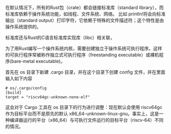 
在默认情况下，所有的Rust包（crate）都会链接标准库（standard library），而标准库依赖于操作系统功能，如线程、文件系统、网络。
比如 println!将会向标准输出（standard output）打印字符，它依赖于特殊的文件描述符；这个特性是由操作系统提供的。

标准库还与Rust的C语言标准库实现库（libc）相关联，

为了用Rust编写一个操作系统内核，需要创建独立于操作系统可执行程序。这样的可执行程序常被称作独立式可执行程序（freestanding executable）或裸机程序(bare-metal executable)。




首先在 os 目录下新建 .cargo 目录，并在这个目录下创建 config 文件，并在里面输入如下内容

```
# os/.cargo/config
[build]
target = "riscv64gc-unknown-none-elf"
```
这会对于 Cargo 工具在 os 目录下的行为进行调整：现在默认会使用 riscv64gc 作为目标平台而不是原先的默认 x86_64-unknown-linux-gnu。事实上，这是一种编译器运行的平台（x86_64）与可执行文件运行的目标平台（riscv-64）不同的情况。